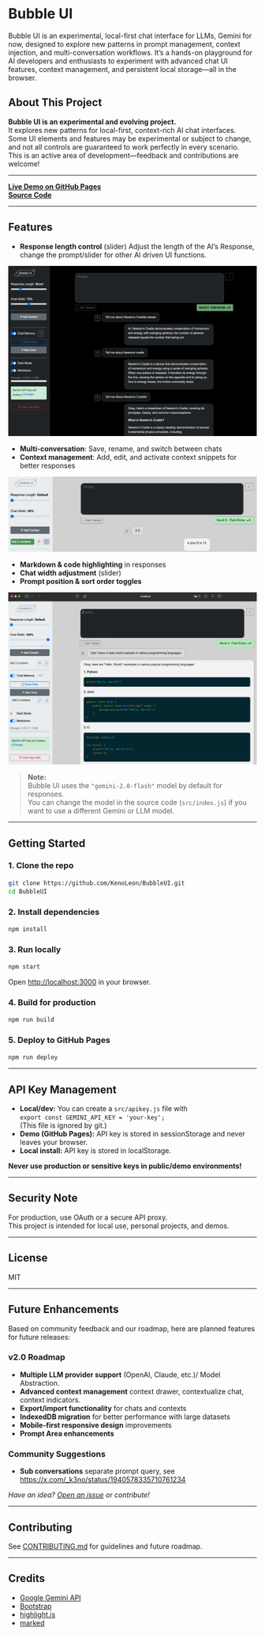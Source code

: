 # Bubble UI

Bubble UI is an experimental, local-first chat interface for LLMs, Gemini for now, designed to explore new patterns in prompt management, context injection, and multi-conversation workflows. It’s a hands-on playground for AI developers and enthusiasts to experiment with advanced chat UI features, context management, and persistent local storage—all in the browser.

## About This Project

**Bubble UI is an experimental and evolving project.**  
It explores new patterns for local-first, context-rich AI chat interfaces.  
Some UI elements and features may be experimental or subject to change, and not all controls are guaranteed to work perfectly in every scenario.  
This is an active area of development—feedback and contributions are welcome!

---
[**Live Demo on GitHub Pages**](https://kenoleon.github.io/BubbleUI/)  
[**Source Code**](https://github.com/KenoLeon/BubbleUI)

---

## Features

- **Response length control** (slider) Adjust the length of the AI’s Response, change the prompt/slider for other AI driven UI functions.

![Response Length Control Demo](public/BubbleUI_Resp.png)

- **Multi-conversation**: Save, rename, and switch between chats
- **Context management**: Add, edit, and activate context snippets for better responses

![Context Demo](public/BubbleUI_Ctxt.png)

- **Markdown & code highlighting** in responses
- **Chat width adjustment** (slider)
- **Prompt position & sort order toggles**

![Other features](public/BubbleUI_Code.png)

> **Note:**  
> Bubble UI uses the `"gemini-2.0-flash"` model by default for responses.  
> You can change the model in the source code (`src/index.js`) if you want to use a different Gemini or LLM model.

---


## Getting Started

### 1. **Clone the repo**

```sh
git clone https://github.com/KenoLeon/BubbleUI.git
cd BubbleUI
```

### 2. **Install dependencies**

```sh
npm install
```

### 3. **Run locally**

```sh
npm start
```
Open [http://localhost:3000](http://localhost:3000) in your browser.

### 4. **Build for production**

```sh
npm run build
```

### 5. **Deploy to GitHub Pages**

```sh
npm run deploy
```

---

## API Key Management

- **Local/dev:** You can create a `src/apikey.js` file with  
  `export const GEMINI_API_KEY = 'your-key';`  
  (This file is ignored by git.)
- **Demo (GitHub Pages):** API key is stored in sessionStorage and never leaves your browser.
- **Local install:** API key is stored in localStorage.

**Never use production or sensitive keys in public/demo environments!**

---

## Security Note

For production, use OAuth or a secure API proxy.  
This project is intended for local use, personal projects, and demos.

---

## License

MIT

---

## Future Enhancements

Based on community feedback and our roadmap, here are planned features for future releases:

### v2.0 Roadmap
- **Multiple LLM provider support** (OpenAI, Claude, etc.)/ Model Abstraction.
- **Advanced context management** context drawer, contextualize chat, context indicators.
- **Export/import functionality** for chats and contexts
- **IndexedDB migration** for better performance with large datasets
- **Mobile-first responsive design** improvements
- **Prompt Area enhancements** 



### Community Suggestions
- **Sub conversations** separate prompt query, see https://x.com/_k3no/status/1940578335710761234 


*Have an idea? [Open an issue](https://github.com/KenoLeon/BubbleUI/issues) or contribute!*

---

## Contributing

See [CONTRIBUTING.md](CONTRIBUTING.md) for guidelines and future roadmap.

---

## Credits

- [Google Gemini API](https://ai.google.dev/gemini-api/docs/quickstart)
- [Bootstrap](https://getbootstrap.com/)
- [highlight.js](https://highlightjs.org/)
- [marked](https://marked.js.org/)